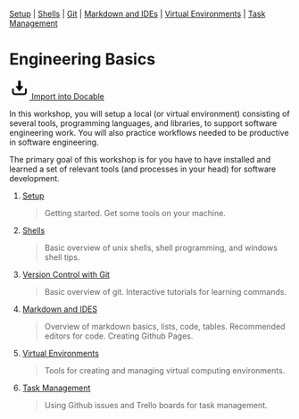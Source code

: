 [Setup](Setup.md#setup) | [Shells](Shells.md#shells) |  [Git](Git.md#git) | [Markdown and IDEs](MarkdownEditors.md#markdown) |  [Virtual Environments](Environments.md#environments) | [Task Management](OnlineTools.md#online-tools)

# Engineering Basics

<a href="http://docable.cloud/badge/chrisparnin/EngineeringBasics"><img src="resources/imgs/download.png"> Import into Docable</a>

In this workshop, you will setup a local (or virtual environment) consisting of several tools, programming languages, and libraries, to support software engineering work.  You will also practice workflows needed to be productive in software engineering.

The primary goal of this workshop is for you have to have installed and learned a set of relevant tools (and processes in your head) for software development.

1. [Setup](Setup.md#setup)  
   > Getting started. Get some tools on your machine. 
2. [Shells](Shells.md#shells)  
   > Basic overview of unix shells, shell programming, and windows shell tips.
3. [Version Control with Git](Git.md#git)  
   > Basic overview of git. Interactive tutorials for learning commands.
4. [Markdown and IDES](MarkdownEditors.md#markdown)  
   > Overview of markdown basics, lists, code, tables. Recommended editors for code. Creating Github Pages.
5. [Virtual Environments](Environments.md#Environments)  
   >Tools for creating and managing virtual computing environments.
6. [Task Management](OnlineTools.md#online-tools)  
   > Using Github issues and Trello boards for task management.





